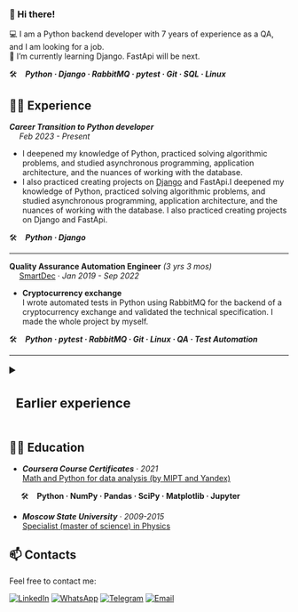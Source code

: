 ### 👋 Hi there!
💻 I am a Python backend developer with 7 years of experience as a QA, and I am looking for a job. \
🔭 I’m currently learning Django. FastApi will be next.

🛠   ***Python · Django · RabbitMQ · pytest · Git · SQL · Linux***

## 👩‍💻 Experience
***Career Transition to Python developer***\
&emsp; *Feb 2023 - Present*

- I deepened my knowledge of Python, practiced solving algorithmic problems, and studied asynchronous programming, application architecture, and the nuances of working with the database. 
- I also practiced creating projects on [Django](https://github.com/IrKor/django) and FastApi.I deepened my knowledge of Python, practiced solving algorithmic problems, and studied asynchronous programming, application architecture, and the nuances of working with the database. I also practiced creating projects on Django and FastApi.

🛠 &ensp; ***Python · Django***
  
---

**Quality Assurance Automation Engineer** *(3 yrs 3 mos)* \
&emsp; [SmartDec](https://smartdec.com/) · *Jan 2019 - Sep 2022*

- **Cryptocurrency exchange**\
I wrote automated tests in Python using RabbitMQ for the backend of a cryptocurrency exchange and validated the technical specification. I made the whole project by myself.
  
🛠 &ensp; ***Python · pytest · RabbitMQ · Git · Linux · QA · Test Automation***

---

<details>
    <summary style="font-size:20px"><h3>&ensp;Earlier experience</h3></summary> 
  
***DevOps Engineer*** *(6 mos)* \
&emsp; SmartMatter · *Apr 2019 - Sep 2019*
  
- **Startup: Smart Contracts Security Audits**\
I've configured G-Suite, IPsec VPN server, Proxy server, DNS, and Git for a company site. \
Also, I've built a company site on Jekyll.

🛠 &ensp; ***Git · Linux · GitHub · Jekyll · G-Suite · VPN · Proxy***
  
---

***Quality Assurance Automation Engineer*** *(2 yrs)* \
&emsp; [Лига Цифровой Экономики](https://www.digitalleague.ru/) · *May 2017 - Apr 2019*
  
-  **The internal system for the electronics hypermarket (Mvideo)**\
Written and implemented BDD scripts in Java for REST API and web applications.
Created and monitored tasks and defects in a bug tracker.
Supervised an intern.

🛠 &ensp; ***Java · Selenium Testing · Gherkin · Cucumber · Git · PostgeSQL · PostgreSQL · Test Automation · GitFlow · Jira · Confluence***

---

***Quality Assurance Engineer*** *(2 yrs 9 mos)* \
&emsp; [AT Consulting](https://www.at-consulting.ru/) · *Sep 2014 - May 2017*
  
- **Internet provider's website (FTTB Beeline)**\
Conducted manual functional testing of the backend.
Administered and configured test application servers and database.
Analysis of incidents in production.
  
🛠 &ensp; ***Oracle SQL · Jenkins · Jmeter · GitFlow · Functional Testing · Jira · Confluence · HP Quality Center***<br><br>
</details>


## 👩‍🏫 Education
- ***Coursera Course Certificates*** · *2021* \
  [Math and Python for data analysis (by MIPT and Yandex)](https://coursera.org/share/61a3c9171fe3ce22c3dee5decdbe34eb)

&ensp;&ensp;&ensp;🛠 &ensp; **Python · NumPy · Pandas · SciPy · Matplotlib · Jupyter**

- ***Moscow State University*** · *2009-2015* \
  [Specialist (master of science) in Physics](https://phys.msu.ru/eng/)


<!--
**IrKor/IrKor** is a ✨ _special_ ✨ repository because its `README.md` (this file) appears on your GitHub profile.

Here are some ideas to get you started:

- 🔭 I’m currently looking for a job as Backend Developer.
- 🌱 I’m currently learning Django. FastApi will be next.
- 👯 I’m looking to collaborate on ...
- 🤔 I’m looking for help with ...
- 💬 Ask me about ...
- 📫 How to reach me: ...
- 😄 Pronouns: ...
- ⚡ Fun fact: ...
-->
## 📫 Contacts
Feel free to contact me: 

  [![LinkedIn](https://img.shields.io/badge/-LinkedIn-blue?color=0077b5&logo=linkedin&logoColor=white)](https://www.linkedin.com/in/irkor/)
  [![WhatsApp](https://img.shields.io/badge/-WhatsApp-green?color=228B22&logo=whatsapp&logoColor=white)](https://api.whatsapp.com/send?phone=79168454286)
  [![Telegram](https://img.shields.io/badge/-Telegram-blue?color=1E90FF&logo=telegram&logoColor=white)](https://t.me/iskoroleva)
  [![Email](https://img.shields.io/badge/-Email-red?color=FFA500&logo=gmail&logoColor=white)](mailto:iushulgin@gmail.com)
  <!-- [![HeadHunter](https://img.shields.io/badge/-HeadHunter-ea4335)](https://t.me/iskoroleva) -->
<!-- <div>
  <img src="https://komarev.com/ghpvc/?username=IrKor&style=flat-square&color=8B008B" alt=""/>
</div> -->

